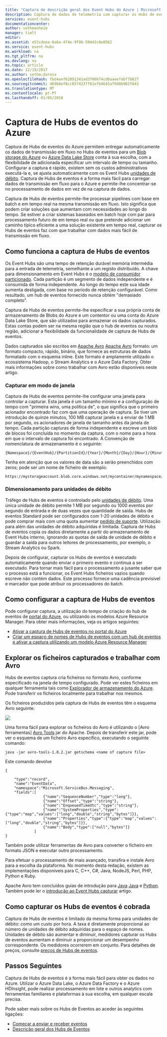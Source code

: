 ```yaml
---
title: "Captura de descrição geral dos Event Hubs do Azure | Microsoft Docs"
description: Captura de dados de telemetria com capturar os Hubs de eventos
services: event-hubs
documentationcenter: 
author: sethmanheim
manager: timlt
editor: 
ms.assetid: e53cdeea-8a6a-474e-9f96-59d43c0e8562
ms.service: event-hubs
ms.workload: na
ms.tgt_pltfrm: na
ms.devlang: na
ms.topic: article
ms.date: 12/19/2017
ms.author: sethm;darosa
ms.openlocfilehash: fbd4aef62891341ad3760b74cd8aaee7abf7b827
ms.sourcegitcommit: d6984ef8cc057423ff81efb4645af9d0b902f843
ms.translationtype: MT
ms.contentlocale: pt-PT
ms.lasthandoff: 01/05/2018
---
```

# <a name="azure-event-hubs-capture"></a>Captura de Hubs de eventos do Azure

Captura de Hubs de eventos do Azure permitem entregar automaticamente os dados de transmissão em fluxo no Hubs de eventos para um [Blob storage do Azure](https://azure.microsoft.com/services/storage/blobs/) ou [Azure Data Lake Store](https://azure.microsoft.com/services/data-lake-store/) conta à sua escolha, com a flexibilidade de adicionada especificar um intervalo de tempo ou tamanho. Configurar a captura é rápido, existem sem os custos administrativos executá-la e, se ajusta automaticamente com os Event Hubs [unidades de débito](event-hubs-features.md#capacity). Captura de Hubs de eventos é a forma mais fácil para carregar dados de transmissão em fluxo para o Azure e permite-lhe concentrar-se no processamento de dados em vez de na captura de dados.

Captura de Hubs de eventos permite-lhe processar pipelines com base em batch e em tempo real na mesma transmissão em fluxo. Isto significa que podem criar soluções que aumentam com necessidades ao longo do tempo. Se estiver a criar sistemas baseados em batch hoje com par para processamento futuro de em tempo real ou que pretende adicionar um caminho típico eficiente a uma solução existente em tempo real, capturar os Hubs de eventos faz com que trabalhar com dados mais fácil de transmissão em fluxo.

## <a name="how-event-hubs-capture-works"></a>Como funciona a captura de Hubs de eventos

Os Event Hubs são uma tempo de retenção durável memória intermédia para a entrada de telemetria, semelhante a um registo distribuído. A chave para dimensionamento em Event Hubs é o [modelo de consumidor particionado](event-hubs-features.md#partitions). Cada partição é um segmento de dados independente e é consumida de forma independente. Ao longo do tempo este sua idade aumenta desligada, com base no período de retenção configurável. Como resultado, um hub de eventos fornecido nunca obtém "demasiado completo".

Captura de Hubs de eventos permite-lhe especificar a sua própria conta de armazenamento de Blobs do Azure e um contentor ou uma conta do Azure Data Lake Store, que são utilizados para armazenar os dados capturados. Estas contas podem ser na mesma região que o hub de eventos ou noutra região, adicionar a flexibilidade da funcionalidade de captura de Hubs de eventos.

Dados capturados são escritos em [Apache Avro] [ Apache Avro] formato: um formato compacto, rápido, binário, que fornece as estruturas de dados formatado com o esquema inline. Este formato é amplamente utilizado o ecossistema Hadoop, o Stream Analytics e o Azure Data Factory. Obter mais informações sobre como trabalhar com Avro estão disponíveis neste artigo.

### <a name="capture-windowing"></a>Capturar em modo de janela

Captura de Hubs de eventos permite-lhe configurar uma janela para controlar a capturar. Esta janela é um tamanho mínimo e a configuração de tempo com "primeira wins, uma política de", o que significa que o primeiro acionador encontrado faz com que uma operação de captura. Se tiver um introdução de quinze minutos, 100 MB capturar janela e a enviar de 1 MB por segundo, os acionadores de janela de tamanho antes da janela de tempo. Cada partição capturas de forma independente e escreve um blob de blocos foi concluída no momento da captura, com o nome para a hora em que o intervalo de captura foi encontrado. A Convenção de nomenclatura de armazenamento é o seguinte:

```
{Namespace}/{EventHub}/{PartitionId}/{Year}/{Month}/{Day}/{Hour}/{Minute}/{Second}
```

Tenha em atenção que os valores de data são a serão preenchidos com zeros; pode ser um nome de ficheiro de exemplo:

```
https://mystorageaccount.blob.core.windows.net/mycontainer/mynamespace/myeventhub/0/2017/12/08/03/03/17.avro
```

### <a name="scaling-to-throughput-units"></a>Dimensionamento para unidades de débito

Tráfego de Hubs de eventos é controlado pelo [unidades de débito](event-hubs-features.md#capacity). Uma única unidade de débito permite 1 MB por segundo ou 1000 eventos por segundo de entrada e de duas vezes que quantidade de saída. Hubs de eventos Standard pode ser configurados com 1-20 unidades de débito e pode comprar mais com uma quota aumentar [pedido de suporte][support request]. Utilização para além das unidades de débito adquiridas é limitada. Captura de Hubs de eventos copia os dados diretamente a partir do armazenamento de Event Hubs interno, ignorando as quotas de saída de unidade de débito e guardar a saída para outros leitores de processamento, por exemplo, o Stream Analytics ou Spark.

Depois de configurar, capturar os Hubs de eventos é executado automaticamente quando enviar o primeiro evento e continua a ser executado. Para tornar mais fácil para o processamento a jusante saber que o processo está a funcionar, os Event Hubs ficheiros vazios quando escreve não contém dados. Este processo fornece uma cadência previsível e marcador que pode atribuir os processadores do batch.

## <a name="setting-up-event-hubs-capture"></a>Como configurar a captura de Hubs de eventos

Pode configurar captura, a utilização do tempo de criação do hub de eventos de [portal do Azure](https://portal.azure.com), ou utilizando os modelos Azure Resource Manager. Para obter mais informações, veja os artigos seguintes:

- [Ativar a captura de Hubs de eventos no portal do Azure](event-hubs-capture-enable-through-portal.md)
- [Criar um espaço de nomes de Hubs de eventos com um hub de eventos e ativar a captura utilizando um modelo Azure Resource Manager](event-hubs-resource-manager-namespace-event-hub-enable-capture.md)

## <a name="exploring-the-captured-files-and-working-with-avro"></a>Explorar os ficheiros capturados e trabalhar com Avro

Hubs de eventos captura cria ficheiros no formato Avro, conforme especificado na janela de tempo configurado. Pode ver estes ficheiros em qualquer ferramenta tais como [Explorador de armazenamento do Azure][Azure Storage Explorer]. Pode transferir os ficheiros localmente para trabalhar nos mesmos.

Os ficheiros produzidos pela captura de Hubs de eventos têm o esquema Avro seguinte:

![][3]

Uma forma fácil para explorar os ficheiros do Avro é utilizando o [Avro ferramentas] [ Avro Tools] jar do Apache. Depois de transferir este jar, pode ver o esquema de um ficheiro Avro específico, executando o seguinte comando:

```
java -jar avro-tools-1.8.2.jar getschema <name of capture file>
```

Este comando devolve

```
{

    "type":"record",
    "name":"EventData",
    "namespace":"Microsoft.ServiceBus.Messaging",
    "fields":[
                 {"name":"SequenceNumber","type":"long"},
                 {"name":"Offset","type":"string"},
                 {"name":"EnqueuedTimeUtc","type":"string"},
                 {"name":"SystemProperties","type":{"type":"map","values":["long","double","string","bytes"]}},
                 {"name":"Properties","type":{"type":"map","values":["long","double","string","bytes"]}},
                 {"name":"Body","type":["null","bytes"]}
             ]
}
```

Também pode utilizar ferramentas de Avro para converter o ficheiro em formato JSON e executar outro processamento.

Para efetuar o processamento de mais avançado, transfira e instale Avro para a escolha da plataforma. No momento desta redação, existem as implementações disponíveis para C, C++, C\#, Java, NodeJS, Perl, PHP, Python e Ruby.

Apache Avro tem concluídos guias de introdução para [Java] [ Java] e [Python][Python]. Também pode ler o [introdução ao Event Hubs capturar](event-hubs-capture-python.md) artigo.

## <a name="how-event-hubs-capture-is-charged"></a>Como capturar os Hubs de eventos é cobrada

Captura de Hubs de eventos é limitado da mesma forma para unidades de débito: como um custo por hora. A taxa é diretamente proporcional ao número de unidades de débito adquiridas para o espaço de nomes. Unidades de débito são aumentar e diminuir, medidores capturar os Hubs de eventos aumentam e diminuir a proporcionar um desempenho correspondente. Os medidores ocorrerem em conjunto. Para detalhes de preços, consulte [preços de Hubs de eventos](https://azure.microsoft.com/pricing/details/event-hubs/). 

## <a name="next-steps"></a>Passos Seguintes

Captura de Hubs de eventos é a forma mais fácil para obter os dados no Azure. Utilizar o Azure Data Lake, o Azure Data Factory e o Azure HDInsight, pode realizar processamento em lote e outros analytics com ferramentas familiares e plataformas à sua escolha, em qualquer escala precisa.

Pode saber mais sobre os Hubs de Eventos ao aceder às seguintes ligações:

* [Começar a enviar e receber eventos](event-hubs-dotnet-framework-getstarted-send.md)
* [Descrição geral dos Hubs de Eventos][Event Hubs overview]

[Apache Avro]: http://avro.apache.org/
[support request]: https://portal.azure.com/?#blade/Microsoft_Azure_Support/HelpAndSupportBlade
[Azure Storage Explorer]: http://azurestorageexplorer.codeplex.com/
[3]: ./media/event-hubs-capture-overview/event-hubs-capture3.png
[Avro Tools]: http://www-us.apache.org/dist/avro/avro-1.8.2/java/avro-tools-1.8.2.jar
[Java]: http://avro.apache.org/docs/current/gettingstartedjava.html
[Python]: http://avro.apache.org/docs/current/gettingstartedpython.html
[Event Hubs overview]: event-hubs-what-is-event-hubs.md
